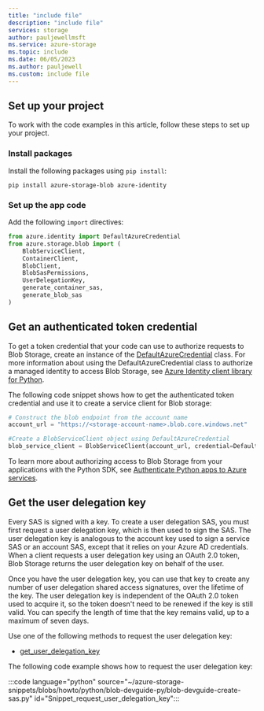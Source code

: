 ```yaml
---
title: "include file"
description: "include file"
services: storage
author: pauljewellmsft
ms.service: azure-storage
ms.topic: include
ms.date: 06/05/2023
ms.author: pauljewell
ms.custom: include file
---
```


## Set up your project

To work with the code examples in this article, follow these steps to set up your project.

### Install packages

Install the following packages using `pip install`:

```console
pip install azure-storage-blob azure-identity
```

### Set up the app code

Add the following `import` directives:

```python
from azure.identity import DefaultAzureCredential
from azure.storage.blob import (
    BlobServiceClient,
    ContainerClient,
    BlobClient,
    BlobSasPermissions,
    UserDelegationKey,
    generate_container_sas,
    generate_blob_sas
)
```

## Get an authenticated token credential

To get a token credential that your code can use to authorize requests to Blob Storage, create an instance of the [DefaultAzureCredential](/python/api/azure-identity/azure.identity.defaultazurecredential) class. For more information about using the DefaultAzureCredential class to authorize a managed identity to access Blob Storage, see [Azure Identity client library for Python](/python/api/overview/azure/identity-readme).

The following code snippet shows how to get the authenticated token credential and use it to create a service client for Blob storage:

```python
# Construct the blob endpoint from the account name
account_url = "https://<storage-account-name>.blob.core.windows.net"

#Create a BlobServiceClient object using DefaultAzureCredential
blob_service_client = BlobServiceClient(account_url, credential=DefaultAzureCredential())
```

To learn more about authorizing access to Blob Storage from your applications with the Python SDK, see [Authenticate Python apps to Azure services](/azure/developer/python/sdk/authentication-overview).

## Get the user delegation key

Every SAS is signed with a key. To create a user delegation SAS, you must first request a user delegation key, which is then used to sign the SAS. The user delegation key is analogous to the account key used to sign a service SAS or an account SAS, except that it relies on your Azure AD credentials. When a client requests a user delegation key using an OAuth 2.0 token, Blob Storage returns the user delegation key on behalf of the user.

Once you have the user delegation key, you can use that key to create any number of user delegation shared access signatures, over the lifetime of the key. The user delegation key is independent of the OAuth 2.0 token used to acquire it, so the token doesn't need to be renewed if the key is still valid. You can specify the length of time that the key remains valid, up to a maximum of seven days.

Use one of the following methods to request the user delegation key:

- [get_user_delegation_key](/python/api/azure-storage-blob/azure.storage.blob.blobserviceclient#azure-storage-blob-blobserviceclient-get-user-delegation-key)

The following code example shows how to request the user delegation key:

:::code language="python" source="~/azure-storage-snippets/blobs/howto/python/blob-devguide-py/blob-devguide-create-sas.py" id="Snippet_request_user_delegation_key":::
